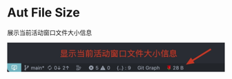 # Aut File Size

展示当前活动窗口文件大小信息

[![演示图片](assets/demo.jpg)]('https://github.com/zddq/vscode-aut/blob/main/packages/aut-file-size/assets/demo.jpg')
